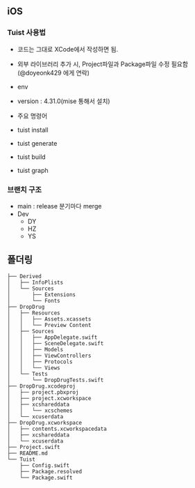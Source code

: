 ## iOS

### Tuist 사용법
- 코드는 그대로 XCode에서 작성하면 됨.
- 외부 라이브러리 추가 시, Project파일과 Package파일 수정 필요함(@doyeonk429 에게 연락)

- env
- version : 4.31.0(mise 통해서 설치)

- 주요 명령어
- tuist install
- tuist generate
- tuist build
- tuist graph

### 브랜치 구조
- main : release 분기마다 merge
- Dev
  - DY
  - HZ
  - YS

## 폴더링
```shell
├── Derived
│   ├── InfoPlists
│   └── Sources
│       ├── Extensions
│       └── Fonts
├── DropDrug
│   ├── Resources
│   │   ├── Assets.xcassets
│   │   └── Preview Content
│   ├── Sources
│   │   ├── AppDelegate.swift
│   │   ├── SceneDelegate.swift
│   │   ├── Models
│   │   ├── ViewControllers
│   │   ├── Protocols
│   │   └── Views
│   └── Tests
│       └── DropDrugTests.swift
├── DropDrug.xcodeproj
│   ├── project.pbxproj
│   ├── project.xcworkspace
│   ├── xcshareddata
│   │   └── xcschemes
│   └── xcuserdata
├── DropDrug.xcworkspace
│   ├── contents.xcworkspacedata
│   ├── xcshareddata
│   └── xcuserdata
├── Project.swift
├── README.md
└── Tuist
    ├── Config.swift
    ├── Package.resolved
    └── Package.swift
```
